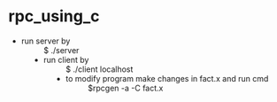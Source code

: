 # rpc_using_c
<ul>
  <li>run server by<dd>$ ./server
    <li>run client by<dd>$ ./client localhost
     <li>to modify program make changes in fact.x and run cmd<dd>$rpcgen -a -C fact.x 
  </ul>
